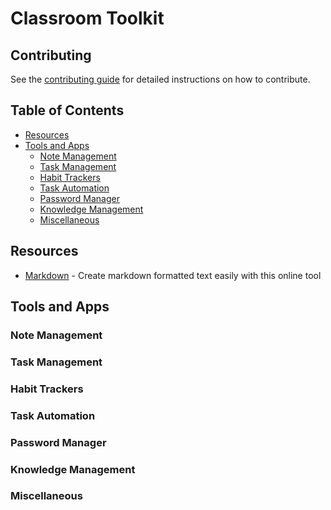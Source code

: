 # Classroom Toolkit

## Contributing

See the [contributing guide](CONTRIBUTING.md) for detailed instructions on how to contribute.

## Table of Contents

- [Resources](#resources)
- [Tools and Apps](#tools-and-apps)
  - [Note Management](#note-management)
  - [Task Management](#task-management)
  - [Habit Trackers](#habit-trackers)
  - [Task Automation](#task-automation)
  - [Password Manager](#password-manager)
  - [Knowledge Management](#knowledge-management)
  - [Miscellaneous](#miscellaneous)

## Resources

- [Markdown](https://readme.so/editor) - Create markdown formatted text easily with this online tool

## Tools and Apps

### Note Management

### Task Management

### Habit Trackers

### Task Automation

### Password Manager

### Knowledge Management

### Miscellaneous
 
